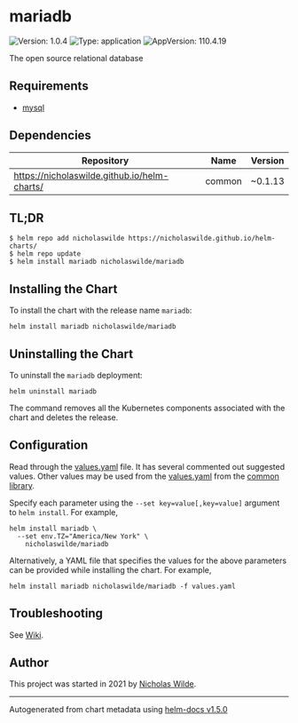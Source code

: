 # mariadb

![Version: 1.0.4](https://img.shields.io/badge/Version-1.0.4-informational?style=flat-square) ![Type: application](https://img.shields.io/badge/Type-application-informational?style=flat-square) ![AppVersion: 110.4.19](https://img.shields.io/badge/AppVersion-110.4.19-informational?style=flat-square)

The open source relational database

## Requirements
* [mysql](https://github.com/nicholaswilde/helm-charts/wiki/Databases)

## Dependencies

| Repository | Name | Version |
|------------|------|---------|
| https://nicholaswilde.github.io/helm-charts/ | common | ~0.1.13 |

## TL;DR
```console
$ helm repo add nicholaswilde https://nicholaswilde.github.io/helm-charts/
$ helm repo update
$ helm install mariadb nicholaswilde/mariadb
```

## Installing the Chart
To install the chart with the release name `mariadb`:
```console
helm install mariadb nicholaswilde/mariadb
```

## Uninstalling the Chart
To uninstall the `mariadb` deployment:
```console
helm uninstall mariadb
```
The command removes all the Kubernetes components associated with the chart and deletes the release.

## Configuration

Read through the [values.yaml](./values.yaml) file. It has several commented out suggested values.
Other values may be used from the [values.yaml](../common/values.yaml) from the [common library](../common).

Specify each parameter using the `--set key=value[,key=value]` argument to `helm install`. For example,
```console
helm install mariadb \
  --set env.TZ="America/New York" \
    nicholaswilde/mariadb
```

Alternatively, a YAML file that specifies the values for the above parameters can be provided while installing the chart.
For example,
```console
helm install mariadb nicholaswilde/mariadb -f values.yaml
```

## Troubleshooting
See [Wiki](https://github.com/nicholaswilde/helm-charts/wiki/Troubleshooting).

## Author
This project was started in 2021 by [Nicholas Wilde](https://github.com/nicholaswilde).

----------------------------------------------
Autogenerated from chart metadata using [helm-docs v1.5.0](https://github.com/norwoodj/helm-docs/releases/v1.5.0)

